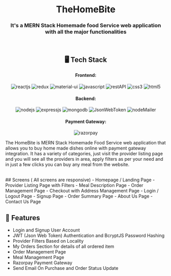 
<h1 align="center">TheHomeBite</h1>

<h3 align="center">It's a MERN Stack Homemade food Service web application with all the major functionalities</h3>

<br />

<h2 align="center">🖥️ Tech Stack</h2>


<h4 align="center">Frontend:</h4>

<p align="center">
  <img src="https://img.shields.io/badge/React-20232A?style=for-the-badge&logo=react&logoColor=61DAFB" alt="reactjs" />
  <img src="https://img.shields.io/badge/Redux-593D88?style=for-the-badge&logo=redux&logoColor=white" alt="redux" />
  <img src="https://img.shields.io/badge/Material%20UI-3bc7bd?style=for-the-badge&logo=materialui&logoColor=white" alt="material-ui" />
  <img src="https://img.shields.io/badge/JavaScript-323330?style=for-the-badge&logo=javascript&logoColor=F7DF1E" alt="javascript" />
  <img src="https://img.shields.io/badge/Rest_API-02303A?style=for-the-badge&logo=react-router&logoColor=white" alt="restAPI" />
  <img src="https://img.shields.io/badge/CSS3-1572B6?style=for-the-badge&logo=css3&logoColor=white" alt="css3" />
  <img src="https://img.shields.io/badge/HTML5-E34F26?style=for-the-badge&logo=html5&logoColor=white" alt="html5" />
</p>


<h4 align="center">Backend:</h4>

<p align="center">
  <img src="https://img.shields.io/badge/Node.js-339933?style=for-the-badge&logo=nodedotjs&logoColor=white" alt="nodejs" />
  <img src="https://img.shields.io/badge/Express.js-000000?style=for-the-badge&logo=express&logoColor=white" alt="expressjs" />
  <img src="https://img.shields.io/badge/MongoDB-4EA94B?style=for-the-badge&logo=mongodb&logoColor=white" alt="mongodb" />
  <img src="https://img.shields.io/badge/JWT-000000?style=for-the-badge&logo=JSON%20web%20tokens&logoColor=white" alt="JsonWebToken" />
  <img src="https://img.shields.io/badge/Nodemailer-4EA94B?style=for-the-badge&logo=nodemailer&logoColor=white" alt="nodeMailer" />
  
</p>


<h4 align="center">Payment Gateway:</h4>

<p align="center">
  <img src="https://img.shields.io/badge/Razorpay-02042B?style=for-the-badge&logo=razorpay&logoColor=3395FF" alt="razorpay" />
</p>



The HomeBite is MERN Stack Homemade Food Service web application that allows you to buy home made dishes online with payment gateway integration. It has a variety of categories, just visit the provider listing page and you will see all the providers in area, apply filters as per your need and in just a few clicks you can buy any meal from the website.

<br />
## Screens ( All screens are responsive)
- Homepage / Landing Page
- Provider Listing Page with Filters
- Meal Description Page
- Order Management Page
- Checkout with Address Management Page
- Login / Logout Page
- Signup Page
- Order Summary Page
- About Us Page
- Contact Us Page


<br />


## 🚀 Features
- Login and Signup User Account
- JWT (Json Web Token) Authentication and BcryptJS Password Hashing 
- Provider Filters Based on Locality 
- My Orders Section for details of all ordered item 
- Order Management Page
- Meal Management Page
- Razorpay Payment Gateway
- Send Email On Purchase and Order Status Update

<br />
